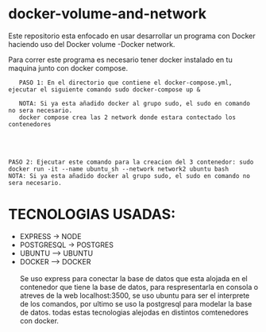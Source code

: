 # docker-volume-and-network
Este repositorio esta enfocado en usar desarrollar un programa con Docker haciendo uso del Docker volume -Docker network.

Para correr este programa es necesario tener docker instalado en tu maquina junto con docker compose.



```
   PASO 1: En el directorio que contiene el docker-compose.yml, ejecutar el siguiente comando sudo docker-compose up & 
   
   NOTA: Si ya esta añadido docker al grupo sudo, el sudo en comando no sera necesario. 
   docker compose crea las 2 network donde estara contectado los contenedores
```
<br><br>

```
PASO 2: Ejecutar este comando para la creacion del 3 contenedor: sudo docker run -it --name ubuntu_sh --network network2 ubuntu bash
NOTA: Si ya esta añadido docker al grupo sudo, el sudo en comando no sera necesario.
```


# TECNOLOGIAS USADAS:
* EXPRESS -> NODE
* POSTGRESQL -> POSTGRES
* UBUNTU --> UBUNTU
* DOCKER --> DOCKER
<br><br>
Se uso express para conectar la base de datos que esta alojada en el contenedor que tiene la base de datos, para respresentarla en consola o atreves de la web localhost:3500, se uso ubuntu para ser el interprete de los comandos, por ultimo se uso la postgresql para modelar la base de datos. todas estas tecnologias alejodas en distintos comtenedores con docker.
